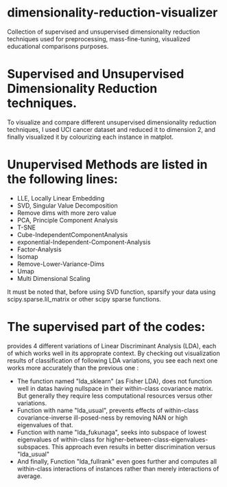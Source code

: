 # dimensionality-reduction-visualizer
Collection of supervised and unsupervised dimensionality reduction techniques used for preprocessing, mass-fine-tuning, visualized educational comparisons purposes.

# Supervised and Unsupervised Dimensionality Reduction techniques.
To visualize and compare different unsupervised dimensionality reduction techniques, I used UCI cancer dataset and reduced it to dimension 2, and finally visualized it by colourizing each instance in matplot.

# Unupervised Methods are listed in the following lines:
- LLE, Locally Linear Embedding
- SVD, Singular Value Decomposition
- Remove dims with more zero value
- PCA, Principle Component Analysis
- T-SNE
- Cube-IndependentComponentAnalysis
- exponential-Independent-Component-Analysis
- Factor-Analysis
- Isomap
- Remove-Lower-Variance-Dims
- Umap
- Multi Dimensional Scaling

It must be noted that, before using SVD function, sparsify your data using scipy.sparse.lil_matrix or other scipy sparse functions.

# The supervised part of the codes:
provides 4 different variations of Linear Discriminant Analysis (LDA), each of which works well in its approprate context. By checking out visualization results of classification of following  LDA variations, you see each next one works more accurately than the previous one : 
- The function named "lda_sklearn" (as Fisher LDA), does not function well in datas having nullspace in their within-class covariance matrix. But generally they require less computational resources versus other variations.
- Function with name "lda_usual", prevents effects of within-class covariance-inverse ill-posed-ness by removing NAN or high eigenvalues of that. 
- Function with name "lda_fukunaga",  seeks into subspace of lowest eigenvalues of within-class for higher-between-class-eigenvalues-subspaces. This approach even results in better discrimination versus "lda_usual"
- And finally, Function "lda_fullrank" even goes further and computes all within-class interactions of instances rather than merely interactions of average.
